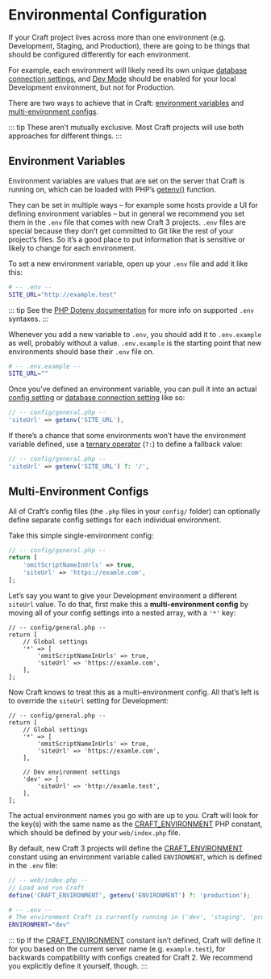 # Environmental Configuration

If your Craft project lives across more than one environment (e.g. Development, Staging, and Production), there are going to be things that should be configured differently for each environment.

For example, each environment will likely need its own unique [database connection settings](db-settings.md), and [Dev Mode](config:devMode) should be enabled for your local Development environment, but not for Production.

There are two ways to achieve that in Craft: [environment variables](#environment-variables) and [multi-environment configs](#multi-environment-configs).

::: tip
These aren’t mutually exclusive. Most Craft projects will use both approaches for different things.
:::

## Environment Variables

Environment variables are values that are set on the server that Craft is running on, which can be loaded with PHP’s [getenv()](http://php.net/manual/en/function.getenv.php) function.

They can be set in multiple ways – for example some hosts provide a UI for defining environment variables – but in general we recommend you set them in the `.env` file that comes with new Craft 3 projects. `.env` files are special because they don’t get committed to Git like the rest of your project’s files. So it’s a good place to put information that is sensitive or likely to change for each environment.

To set a new environment variable, open up your `.env` file and add it like this:

```bash
# -- .env --
SITE_URL="http://example.test"
```

::: tip
See the [PHP Dotenv documentation](https://github.com/vlucas/phpdotenv/blob/master/README.md) for more info on supported `.env` syntaxes.
:::

Whenever you add a new variable to `.env`, you should add it to `.env.example` as well, probably without a value. `.env.example` is the starting point that new environments should base their  `.env` file on.

```bash
# -- .env.example --
SITE_URL=""
```

Once you’ve defined an environment variable, you can pull it into an actual [config setting](config-settings.md) or [database connection setting](db-settings.md) like so:

```php
// -- config/general.php --
'siteUrl' => getenv('SITE_URL'),
```

If there’s a chance that some environments won’t have the environment variable defined, use a [ternary operator](http://php.net/manual/en/language.operators.comparison.php#language.operators.comparison.ternary) (`?:`) to define a fallback value:

```php
// -- config/general.php --
'siteUrl' => getenv('SITE_URL') ?: '/',
```

## Multi-Environment Configs

All of Craft’s config files (the `.php` files in your `config/` folder) can optionally define separate config settings for each individual environment.

Take this simple single-environment config:

```php
// -- config/general.php --
return [
    'omitScriptNameInUrls' => true,
    'siteUrl' => 'https://examle.com',
];
```

Let’s say you want to give your Development environment a different `siteUrl` value. To do that, first make this a **multi-environment config** by moving all of your config settings into a nested array, with a `'*'` key:

```php{4,7}
// -- config/general.php --
return [
    // Global settings
    '*' => [
        'omitScriptNameInUrls' => true,
        'siteUrl' => 'https://examle.com',
    ],
];
```

Now Craft knows to treat this as a multi-environment config. All that’s left is to override the `siteUrl` setting for Development:

```php{10-12}
// -- config/general.php --
return [
    // Global settings
    '*' => [
        'omitScriptNameInUrls' => true,
        'siteUrl' => 'https://examle.com',
    ],

    // Dev environment settings
    'dev' => [
        'siteUrl' => 'http://examle.test',
    ],   
];
```

The actual environment names you go with are up to you. Craft will look for the key(s) with the same name as the [CRAFT_ENVIRONMENT](php-constants.md#craft-environment) PHP constant, which should be defined by your `web/index.php` file.

By default, new Craft 3 projects will define the [CRAFT_ENVIRONMENT](php-constants.md#craft-environment) constant using an environment variable called `ENVIRONMENT`, which is defined in the `.env` file:

```php
// -- web/index.php --
// Load and run Craft
define('CRAFT_ENVIRONMENT', getenv('ENVIRONMENT') ?: 'production');
```

```bash
# -- .env --
# The environment Craft is currently running in ('dev', 'staging', 'production', etc.)
ENVIRONMENT="dev"
```

::: tip
If the [CRAFT_ENVIRONMENT](php-constants.md#craft-environment) constant isn’t defined, Craft will define it for you based on the current server name (e.g. `example.test`), for backwards compatibility with configs created for Craft 2. We recommend you explicitly define it yourself, though.
:::
